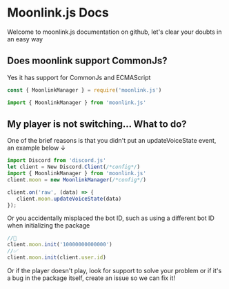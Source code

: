 # Moonlink.js Docs 
Welcome to moonlink.js documentation on github, let's clear your doubts in an easy way
## Does moonlink support CommonJs?
Yes it has support for CommonJs and ECMAScript 
```js
const { MoonlinkManager } = require('moonlink.js')
```
```js
import { MoonlinkManager } from 'moonlink.js'
```
## My player is not switching... What to do?
One of the brief reasons is that you didn't put an updateVoiceState event, an example below ↓
```js
import Discord from 'discord.js'
let client = New Discord.Client(/*config*/)
import { MoonlinkManager } from 'moonlink.js'
client.moon = new MoonlinkManager(/*config*/)

client.on('raw', (data) => {
   client.moon.updateVoiceState(data)
});

```
Or you accidentally misplaced the bot ID, such as using a different bot ID when initializing the package
```js
//🚫
client.moon.init('10000000000000')
//✅
client.moon.init(client.user.id)
```
Or if the player doesn't play, look for support to solve your problem or if it's a bug in the package itself, create an issue so we can fix it!

